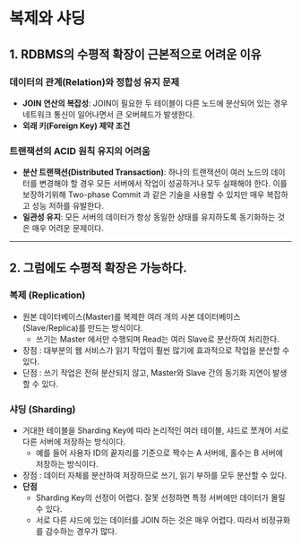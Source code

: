 # 복제와 샤딩

## 1. RDBMS의 수평적 확장이 근본적으로 어려운 이유

### 데이터의 관계(Relation)와 정합성 유지 문제

- **JOIN 연산의 복잡성**: JOIN이 필요한 두 테이블이 다른 노드에 분산되어 있는 경우 네트워크 통신이 일어나면서 큰 오버헤드가 발생한다.
- **외래 키(Foreign Key) 제약 조건**

### 트랜잭션의 ACID 원칙 유지의 어려움

- **분산 트랜잭션(Distributed Transaction)**: 하나의 트랜잭션이 여러 노드의 데이터를 변경해야 할 경우 모든 서버에서 작업이 성공하거나 모두 실패해야 한다. 이를 보장하기위해 Two-phase Commit 과 같은 기술을 사용할 수 있지만 매우 복잡하고 성능 저하를 유발한다.
- **일관성 유지**: 모든 서버의 데이터가 항상 동일한 상태를 유지하도록 동기화하는 것은 매우 어려운 문제이다.

---

## 2. 그럼에도 수평적 확장은 가능하다.

### 복제 (Replication)

- 원본 데이터베이스(Master)를 복제한 여러 개의 사본 데이터베이스(Slave/Replica)를 만드는 방식이다.
  - 쓰기는 Master 에서만 수행되며 Read는 여러 Slave로 분산하여 처리한다.
- 장점 : 대부분의 웹 서비스가 읽기 작업이 훨씬 많기에 효과적으로 작업을 분산할 수 있다.
- 단점 : 쓰기 작업은 전혀 분산되지 않고, Master와 Slave 간의 동기화 지연이 발생할 수 있다.

### 샤딩 (Sharding)

- 거대한 테이블을 Sharding Key에 따라 논리적인 여러 테이블, 샤드로 쪼개어 서로 다른 서버에 저장하는 방식이다.
  - 예를 들어 사용자 ID의 끝자리를 기준으로 짝수는 A 서버에, 홀수는 B 서버에 저장하는 방식이다.
- 장점 : 데이터 자체를 분산하여 저장하므로 쓰기, 읽기 부하를 모두 분산할 수 있다.
- **단점**
  - Sharding Key의 선정이 어렵다. 잘못 선정하면 특정 서버에만 데이터가 몰릴 수 있다.
  - 서로 다른 샤드에 있는 데이터를 JOIN 하는 것은 매우 어렵다. 따라서 비정규화를 감수하는 경우가 많다.
